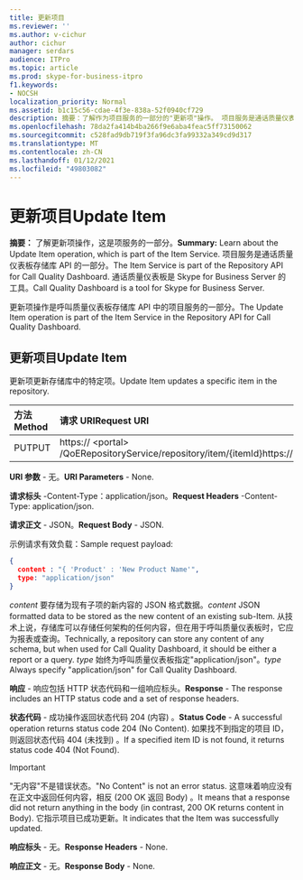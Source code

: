 ```yaml
---
title: 更新项目
ms.reviewer: ''
ms.author: v-cichur
author: cichur
manager: serdars
audience: ITPro
ms.topic: article
ms.prod: skype-for-business-itpro
f1.keywords:
- NOCSH
localization_priority: Normal
ms.assetid: b1c15c56-cdae-4f3e-838a-52f0940cf729
description: 摘要：了解作为项目服务的一部分的"更新项"操作。 项目服务是通话质量仪表板存储库 API 的一部分。 通话质量仪表板是 Skype for Business Server 的工具。
ms.openlocfilehash: 78da2fa414b4ba266f9e6aba4feac5ff73150062
ms.sourcegitcommit: c528fad9db719f3fa96dc3fa99332a349cd9d317
ms.translationtype: MT
ms.contentlocale: zh-CN
ms.lasthandoff: 01/12/2021
ms.locfileid: "49803082"
---
```

# <a name="update-item"></a><span data-ttu-id="51967-105">更新项目</span><span class="sxs-lookup"><span data-stu-id="51967-105">Update Item</span></span>
 
<span data-ttu-id="51967-106">**摘要：** 了解更新项操作，这是项服务的一部分。</span><span class="sxs-lookup"><span data-stu-id="51967-106">**Summary:** Learn about the Update Item operation, which is part of the Item Service.</span></span> <span data-ttu-id="51967-107">项目服务是通话质量仪表板存储库 API 的一部分。</span><span class="sxs-lookup"><span data-stu-id="51967-107">The Item Service is part of the Repository API for Call Quality Dashboard.</span></span> <span data-ttu-id="51967-108">通话质量仪表板是 Skype for Business Server 的工具。</span><span class="sxs-lookup"><span data-stu-id="51967-108">Call Quality Dashboard is a tool for Skype for Business Server.</span></span>
  
<span data-ttu-id="51967-109">更新项操作是呼叫质量仪表板存储库 API 中的项目服务的一部分。</span><span class="sxs-lookup"><span data-stu-id="51967-109">The Update Item operation is part of the Item Service in the Repository API for Call Quality Dashboard.</span></span>
  
## <a name="update-item"></a><span data-ttu-id="51967-110">更新项目</span><span class="sxs-lookup"><span data-stu-id="51967-110">Update Item</span></span>

<span data-ttu-id="51967-111">更新项更新存储库中的特定项。</span><span class="sxs-lookup"><span data-stu-id="51967-111">Update Item updates a specific item in the repository.</span></span>
  

|<span data-ttu-id="51967-112">**方法**</span><span class="sxs-lookup"><span data-stu-id="51967-112">**Method**</span></span>|<span data-ttu-id="51967-113">**请求 URI**</span><span class="sxs-lookup"><span data-stu-id="51967-113">**Request URI**</span></span>|<span data-ttu-id="51967-114">**HTTP 版本**</span><span class="sxs-lookup"><span data-stu-id="51967-114">**HTTP Version**</span></span>|
|:-----|:-----|:-----|
|<span data-ttu-id="51967-115">PUT</span><span class="sxs-lookup"><span data-stu-id="51967-115">PUT</span></span>  <br/> |<span data-ttu-id="51967-116">https:// \<portal\> /QoERepositoryService/repository/item/{itemId}</span><span class="sxs-lookup"><span data-stu-id="51967-116">https://\<portal\>/QoERepositoryService/repository/item/{itemId}</span></span>  <br/> |<span data-ttu-id="51967-117">HTTP/1.1</span><span class="sxs-lookup"><span data-stu-id="51967-117">HTTP/1.1</span></span>  <br/> |
   
 <span data-ttu-id="51967-118">**URI 参数** - 无。</span><span class="sxs-lookup"><span data-stu-id="51967-118">**URI Parameters** - None.</span></span>
  
 <span data-ttu-id="51967-119">**请求标头** -Content-Type：application/json。</span><span class="sxs-lookup"><span data-stu-id="51967-119">**Request Headers** -Content-Type: application/json.</span></span>
  
 <span data-ttu-id="51967-120">**请求正文** - JSON。</span><span class="sxs-lookup"><span data-stu-id="51967-120">**Request Body** - JSON.</span></span>
  
<span data-ttu-id="51967-121">示例请求有效负载：</span><span class="sxs-lookup"><span data-stu-id="51967-121">Sample request payload:</span></span>
  
```json
{
  content : "{ 'Product' : 'New Product Name'",
  type: "application/json"
}
```

 <span data-ttu-id="51967-122">*content*  要存储为现有子项的新内容的 JSON 格式数据。</span><span class="sxs-lookup"><span data-stu-id="51967-122">*content*  JSON formatted data to be stored as the new content of an existing sub-Item.</span></span> <span data-ttu-id="51967-123">从技术上说，存储库可以存储任何架构的任何内容，但在用于呼叫质量仪表板时，它应为报表或查询。</span><span class="sxs-lookup"><span data-stu-id="51967-123">Technically, a repository can store any content of any schema, but when used for Call Quality Dashboard, it should be either a report or a query.</span></span> <span data-ttu-id="51967-124">*type*  始终为呼叫质量仪表板指定"application/json"。</span><span class="sxs-lookup"><span data-stu-id="51967-124">*type*  Always specify "application/json" for Call Quality Dashboard.</span></span>
  
 <span data-ttu-id="51967-125">**响应** - 响应包括 HTTP 状态代码和一组响应标头。</span><span class="sxs-lookup"><span data-stu-id="51967-125">**Response** - The response includes an HTTP status code and a set of response headers.</span></span>
  
 <span data-ttu-id="51967-126">**状态代码** - 成功操作返回状态代码 204 (内容) 。</span><span class="sxs-lookup"><span data-stu-id="51967-126">**Status Code** - A successful operation returns status code 204 (No Content).</span></span> <span data-ttu-id="51967-127">如果找不到指定的项目 ID，则返回状态代码 404 (未找到) 。</span><span class="sxs-lookup"><span data-stu-id="51967-127">If a specified item ID is not found, it returns status code 404 (Not Found).</span></span>
  
> [!IMPORTANT]
> <span data-ttu-id="51967-128">"无内容"不是错误状态。</span><span class="sxs-lookup"><span data-stu-id="51967-128">"No Content" is not an error status.</span></span> <span data-ttu-id="51967-129">这意味着响应没有在正文中返回任何内容，相反 (200 OK 返回 Body) 。</span><span class="sxs-lookup"><span data-stu-id="51967-129">It means that a response did not return anything in the body (in contrast, 200 OK returns content in Body).</span></span> <span data-ttu-id="51967-130">它指示项目已成功更新。</span><span class="sxs-lookup"><span data-stu-id="51967-130">It indicates that the Item was successfully updated.</span></span> 
  
 <span data-ttu-id="51967-131">**响应标头** - 无。</span><span class="sxs-lookup"><span data-stu-id="51967-131">**Response Headers** - None.</span></span>
  
 <span data-ttu-id="51967-132">**响应正文** - 无。</span><span class="sxs-lookup"><span data-stu-id="51967-132">**Response Body** - None.</span></span>
  


